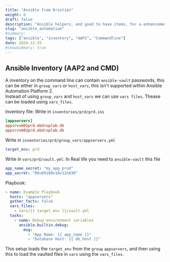```yaml
---
title: "Ansible from Kristian"
weight: 6
draft: false
description: "Ansible helpers, and good to have items, for a enhancement for writing Ansible Playbooks. Assistance to Ansible Automation Platform 2"
slug: "ansible_automation"
#summary:
tags: ["ansible", "inventory", "AAP2", "Commandline"]
date: 2024-12-25
#showSummary: true
---
```


## Ansible Inventory (AAP2 and CMD)

A inventory on the command line can contain `ansible-vault` passwords, this can be either in `group_vars` or `host_vars`, this isn't supported within Ansible Automation Platform 2.  
Instead of using `group_vars` and `host_vars` we can use `vars files`. Thease can be loaded using `vars_files`.  

Inventory file: Write in `inventories/prd/prd.ini`
```ini
[appservers]
appsrvvm01prd.ebdruplab.dk
appsrvvm02prd.ebdruplab.dk
```

Write in `inventories/prd/group_vars/appservers.yml`
```yaml
target_env: prd
```

Write in `vars/prd/vault.yml`:
In Real life you need to `ansible-vault` this file
```yaml
app_name_secret: "my_app_prod"
app_secret: "08v09180n18v12n830"
```

Playbook:
```yaml
- name: Example Playbook
  hosts: "appservers"
  gather_facts: false
  vars_files:
    - vars/{{ target_env }}/vault.yml
  tasks:
    - name: Debug environment variables
      ansible.builtin.debug:
        msg:
          - "App Name: {{ app_name }}"
          - "Database Host: {{ db_host }}"
```

This setup loads the `target_env` from the `group` `appservers`, and then using this to load the vaulted files in `vars` using the `vars_files`.

